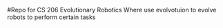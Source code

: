 #Repo for CS 206 Evolutionary Robotics
Where use evolvotuion to evolve robots to perform certain tasks
